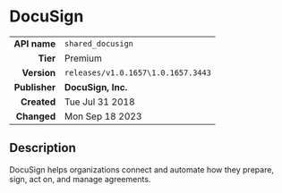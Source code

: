 # DocuSign
| | |
|-:|-|
|**API name**|`shared_docusign`|
|**Tier**|Premium|
|**Version**|`releases/v1.0.1657\1.0.1657.3443`|
|**Publisher**|**DocuSign, Inc.**|
|**Created**|Tue Jul 31 2018|
|**Changed**|Mon Sep 18 2023|

## Description
DocuSign helps organizations connect and automate how they prepare, sign, act on, and manage agreements.
